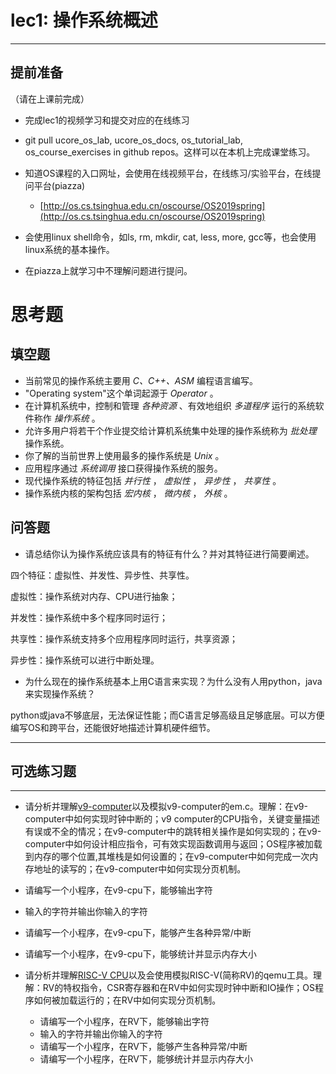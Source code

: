 # lec1: 操作系统概述

---

## **提前准备**

（请在上课前完成）

* 完成lec1的视频学习和提交对应的在线练习
* git pull ucore\_os\_lab, ucore\_os\_docs, os\_tutorial\_lab, os\_course\_exercises in github repos。这样可以在本机上完成课堂练习。
* 知道OS课程的入口网址，会使用在线视频平台，在线练习/实验平台，在线提问平台\(piazza\)
  * [http://os.cs.tsinghua.edu.cn/oscourse/OS2019spring](http://os.cs.tsinghua.edu.cn/oscourse/OS2019spring)


* 会使用linux shell命令，如ls, rm, mkdir, cat, less, more, gcc等，也会使用linux系统的基本操作。
* 在piazza上就学习中不理解问题进行提问。



# 思考题

## 填空题

* 当前常见的操作系统主要用 *C、C++、ASM* 编程语言编写。
* "Operating system"这个单词起源于 *Operator* 。
* 在计算机系统中，控制和管理 *各种资源* 、有效地组织 *多道程序* 运行的系统软件称作 *操作系统* 。
* 允许多用户将若干个作业提交给计算机系统集中处理的操作系统称为 *批处理* 操作系统。
* 你了解的当前世界上使用最多的操作系统是 *Unix* 。
* 应用程序通过 *系统调用* 接口获得操作系统的服务。
* 现代操作系统的特征包括 *并行性* ， *虚拟性* ， *异步性* ， *共享性* 。
* 操作系统内核的架构包括 *宏内核* ， *微内核* ， *外核* 。


## 问答题

- 请总结你认为操作系统应该具有的特征有什么？并对其特征进行简要阐述。


四个特征：虚拟性、并发性、异步性、共享性。


虚拟性：操作系统对内存、CPU进行抽象；


并发性：操作系统中多个程序同时运行；


共享性：操作系统支持多个应用程序同时运行，共享资源；


异步性：操作系统可以进行中断处理。


- 为什么现在的操作系统基本上用C语言来实现？为什么没有人用python，java来实现操作系统？


python或java不够底层，无法保证性能；而C语言足够高级且足够底层。可以方便编写OS和跨平台，还能很好地描述计算机硬件细节。

---

## 可选练习题

---

- 请分析并理解[v9\-computer](https://github.com/chyyuu/os_tutorial_lab/blob/master/v9_computer/docs/v9_computer.md)以及模拟v9\-computer的em.c。理解：在v9\-computer中如何实现时钟中断的；v9 computer的CPU指令，关键变量描述有误或不全的情况；在v9\-computer中的跳转相关操作是如何实现的；在v9\-computer中如何设计相应指令，可有效实现函数调用与返回；OS程序被加载到内存的哪个位置,其堆栈是如何设置的；在v9\-computer中如何完成一次内存地址的读写的；在v9\-computer中如何实现分页机制。


- 请编写一个小程序，在v9-cpu下，能够输出字符


- 输入的字符并输出你输入的字符


- 请编写一个小程序，在v9-cpu下，能够产生各种异常/中断


- 请编写一个小程序，在v9-cpu下，能够统计并显示内存大小



- 请分析并理解[RISC-V CPU](http://www.riscvbook.com/chinese/)以及会使用模拟RISC\-V(简称RV)的qemu工具。理解：RV的特权指令，CSR寄存器和在RV中如何实现时钟中断和IO操作；OS程序如何被加载运行的；在RV中如何实现分页机制。
  - 请编写一个小程序，在RV下，能够输出字符
  - 输入的字符并输出你输入的字符
  - 请编写一个小程序，在RV下，能够产生各种异常/中断
  - 请编写一个小程序，在RV下，能够统计并显示内存大小
